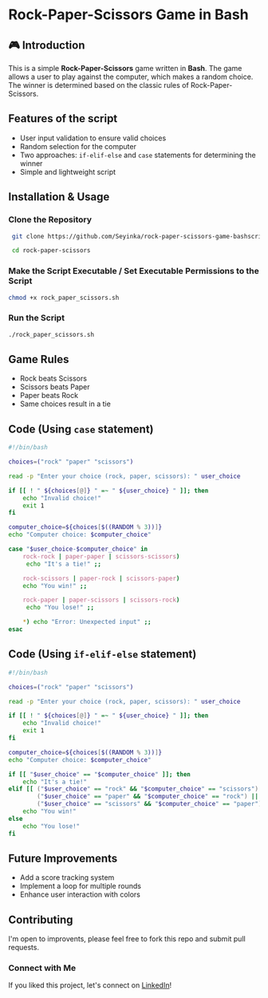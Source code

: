 # Rock-Paper-Scissors Game in Bash

## 🎮 Introduction
This is a simple **Rock-Paper-Scissors** game written in **Bash**. The game allows a user to play against the computer, which makes a random choice. The winner is determined based on the classic rules of Rock-Paper-Scissors.

## Features of the script
- User input validation to ensure valid choices
- Random selection for the computer
- Two approaches: `if-elif-else` and `case` statements for determining the winner
- Simple and lightweight script

## Installation & Usage
### Clone the Repository
```sh
 git clone https://github.com/Seyinka/rock-paper-scissors-game-bashscript.git

 cd rock-paper-scissors
```

### Make the Script Executable / Set Executable Permissions to the Script
```sh
chmod +x rock_paper_scissors.sh
```

### Run the Script
```sh
./rock_paper_scissors.sh
```

## Game Rules
- Rock beats Scissors
- Scissors beats Paper
- Paper beats Rock
- Same choices result in a tie

## Code (Using `case` statement)
```bash
#!/bin/bash

choices=("rock" "paper" "scissors")

read -p "Enter your choice (rock, paper, scissors): " user_choice

if [[ ! " ${choices[@]} " =~ " ${user_choice} " ]]; then
    echo "Invalid choice!"
    exit 1
fi

computer_choice=${choices[$((RANDOM % 3))]}
echo "Computer choice: $computer_choice"

case "$user_choice-$computer_choice" in
    rock-rock | paper-paper | scissors-scissors)
     echo "It's a tie!" ;;

    rock-scissors | paper-rock | scissors-paper) 
    echo "You win!" ;;

    rock-paper | paper-scissors | scissors-rock)
     echo "You lose!" ;;

    *) echo "Error: Unexpected input" ;;
esac
```

## Code (Using `if-elif-else` statement)
```bash
#!/bin/bash

choices=("rock" "paper" "scissors")

read -p "Enter your choice (rock, paper, scissors): " user_choice

if [[ ! " ${choices[@]} " =~ " ${user_choice} " ]]; then
    echo "Invalid choice!"
    exit 1
fi

computer_choice=${choices[$((RANDOM % 3))]}
echo "Computer choice: $computer_choice"

if [[ "$user_choice" == "$computer_choice" ]]; then
    echo "It's a tie!"
elif [[ ("$user_choice" == "rock" && "$computer_choice" == "scissors") ||
        ("$user_choice" == "paper" && "$computer_choice" == "rock") ||
        ("$user_choice" == "scissors" && "$computer_choice" == "paper") ]]; then
    echo "You win!"
else
    echo "You lose!"
fi
```

## Future Improvements
- Add a score tracking system
- Implement a loop for multiple rounds
- Enhance user interaction with colors

## Contributing
I'm open to improvents, please feel free to fork this repo and submit pull requests.

### Connect with Me
If you liked this project, let's connect on [LinkedIn](www.linkedin.com/in/seyitan-oluwaseitan-83ab93251)! 
